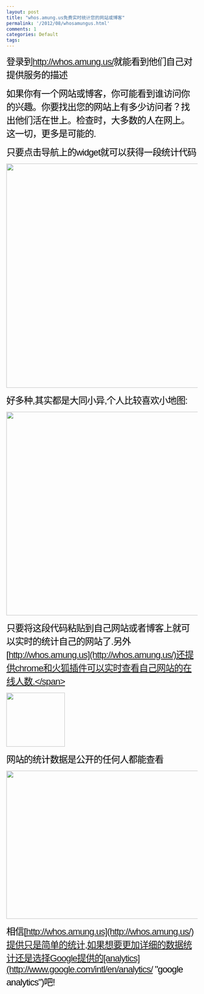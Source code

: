 ```yaml
---
layout: post
title: "whos.amung.us免费实时统计您的网站或博客"
permalink: '/2012/08/whosamungus.html'
comments: 1
categories: Default
tags: 
---
```

<span style="WIDOWS: 2; TEXT-TRANSFORM: none; TEXT-INDENT: 0px; LETTER-SPACING: -1px; DISPLAY: inline !important; FONT: 300 24px Ubuntu, sans-serif; WHITE-SPACE: normal; ORPHANS: 2; FLOAT: none; COLOR: rgb(0,0,0); WORD-SPACING: 0px; -webkit-text-size-adjust: auto; -webkit-text-stroke-width: 0px">登录到<http://whos.amung.us/>就能看到他们自己对提供服务的描述</span>

 

<span style="WIDOWS: 2; TEXT-TRANSFORM: none; TEXT-INDENT: 0px; LETTER-SPACING: -1px; DISPLAY: inline !important; FONT: 300 24px Ubuntu, sans-serif; WHITE-SPACE: normal; ORPHANS: 2; FLOAT: none; COLOR: rgb(0,0,0); WORD-SPACING: 0px; -webkit-text-size-adjust: auto; -webkit-text-stroke-width: 0px">如果你有一个网站或博客，你可能看到谁访问你的兴趣。你要找出您的网站上有多少访问者？找出他们活在世上。检查时，大多数的人在网上。这一切，更多是可能的.</span>

 

<span style="WIDOWS: 2; TEXT-TRANSFORM: none; TEXT-INDENT: 0px; LETTER-SPACING: -1px; DISPLAY: inline !important; FONT: 300 24px Ubuntu, sans-serif; WHITE-SPACE: normal; ORPHANS: 2; FLOAT: none; COLOR: rgb(0,0,0); WORD-SPACING: 0px; -webkit-text-size-adjust: auto; -webkit-text-stroke-width: 0px">只要点击导航上的widget就可以获得一段统计代码</span>

 

<span style="WIDOWS: 2; TEXT-TRANSFORM: none; TEXT-INDENT: 0px; LETTER-SPACING: -1px; DISPLAY: inline !important; FONT: 300 24px Ubuntu, sans-serif; WHITE-SPACE: normal; ORPHANS: 2; FLOAT: none; COLOR: rgb(0,0,0); WORD-SPACING: 0px; -webkit-text-size-adjust: auto; -webkit-text-stroke-width: 0px">

<img height="589" src="http://lh4.ggpht.com/-F3zTkpC_I-E/UD4UgERtNAI/AAAAAAAAszE/IfBnaqJzC_c/zrclip_003p6e28fb68.png?imgmax=800" width="750"/>

</span>

 

<span style="WIDOWS: 2; TEXT-TRANSFORM: none; TEXT-INDENT: 0px; LETTER-SPACING: -1px; DISPLAY: inline !important; FONT: 300 24px Ubuntu, sans-serif; WHITE-SPACE: normal; ORPHANS: 2; FLOAT: none; COLOR: rgb(0,0,0); WORD-SPACING: 0px; -webkit-text-size-adjust: auto; -webkit-text-stroke-width: 0px">好多种,其实都是大同小异,个人比较喜欢小地图:</span>

 

<span style="WIDOWS: 2; TEXT-TRANSFORM: none; TEXT-INDENT: 0px; LETTER-SPACING: -1px; DISPLAY: inline !important; FONT: 300 24px Ubuntu, sans-serif; WHITE-SPACE: normal; ORPHANS: 2; FLOAT: none; COLOR: rgb(0,0,0); WORD-SPACING: 0px; -webkit-text-size-adjust: auto; -webkit-text-stroke-width: 0px">

<img height="535" src="http://lh5.ggpht.com/-2227BCCuBMg/UD4UjcudguI/AAAAAAAAszM/GyiONjhxwZA/zrclip_004p5ce6969f.png?imgmax=800" width="756"/>

</span>

 

<span style="WIDOWS: 2; TEXT-TRANSFORM: none; TEXT-INDENT: 0px; LETTER-SPACING: -1px; DISPLAY: inline !important; FONT: 300 24px Ubuntu, sans-serif; WHITE-SPACE: normal; ORPHANS: 2; FLOAT: none; COLOR: rgb(0,0,0); WORD-SPACING: 0px; -webkit-text-size-adjust: auto; -webkit-text-stroke-width: 0px">只要将这段代码粘贴到自己网站或者博客上就可以实时的统计自己的网站了.另外[http://whos.amung.us](http://whos.amung.us/)还提供chrome和火狐插件可以实时查看自己网站的在线人数.</span>

 

<span style="WIDOWS: 2; TEXT-TRANSFORM: none; TEXT-INDENT: 0px; LETTER-SPACING: -1px; DISPLAY: inline !important; FONT: 300 24px Ubuntu, sans-serif; WHITE-SPACE: normal; ORPHANS: 2; FLOAT: none; COLOR: rgb(0,0,0); WORD-SPACING: 0px; -webkit-text-size-adjust: auto; -webkit-text-stroke-width: 0px">

<img height="142" src="http://lh3.ggpht.com/-LWqDRI06no8/UD4UkWczcfI/AAAAAAAAszQ/mFHjsLaB67E/zrclip_005n7577daeb.png?imgmax=160" width="154"/>

</span>

 

<span style="WIDOWS: 2; TEXT-TRANSFORM: none; TEXT-INDENT: 0px; LETTER-SPACING: -1px; DISPLAY: inline !important; FONT: 300 24px Ubuntu, sans-serif; WHITE-SPACE: normal; ORPHANS: 2; FLOAT: none; COLOR: rgb(0,0,0); WORD-SPACING: 0px; -webkit-text-size-adjust: auto; -webkit-text-stroke-width: 0px">网站的统计数据是公开的任何人都能查看</span>

 

<span style="WIDOWS: 2; TEXT-TRANSFORM: none; TEXT-INDENT: 0px; LETTER-SPACING: -1px; DISPLAY: inline !important; FONT: 300 24px Ubuntu, sans-serif; WHITE-SPACE: normal; ORPHANS: 2; FLOAT: none; COLOR: rgb(0,0,0); WORD-SPACING: 0px; -webkit-text-size-adjust: auto; -webkit-text-stroke-width: 0px">

<img height="389" src="http://lh4.ggpht.com/-mrJFZGYNTX0/UD4UoOvR8-I/AAAAAAAAszc/szgCyiWTcBM/zrclip_006p740dfc04.png?imgmax=800" width="906"/>

</span>

 

<span style="WIDOWS: 2; TEXT-TRANSFORM: none; TEXT-INDENT: 0px; LETTER-SPACING: -1px; DISPLAY: inline !important; FONT: 300 24px Ubuntu, sans-serif; WHITE-SPACE: normal; ORPHANS: 2; FLOAT: none; COLOR: rgb(0,0,0); WORD-SPACING: 0px; -webkit-text-size-adjust: auto; -webkit-text-stroke-width: 0px">相信[http://whos.amung.us](http://whos.amung.us/)提供只是简单的统计,如果想要更加详细的数据统计还是选择Google提供的[analytics](http://www.google.com/intl/en/analytics/ "google analytics")吧!</span>